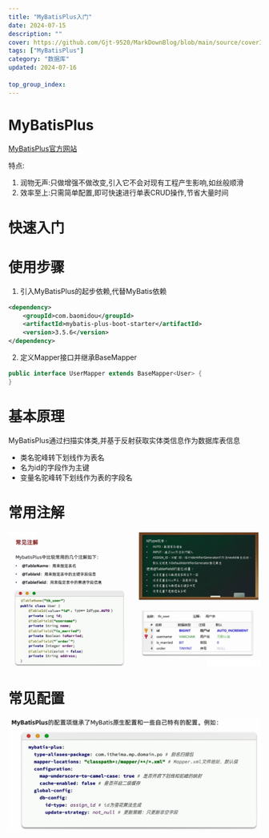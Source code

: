 ```yaml
---
title: "MyBatisPlus入门"
date: 2024-07-15
description: ""
cover: https://github.com/Gjt-9520/MarkDownBlog/blob/main/source/coverImages/Bimage-135/Bimage63.jpg?raw=true
tags: ["MyBatisPlus"]
category: "数据库"
updated: 2024-07-16
  
top_group_index: 
---
```


# MyBatisPlus

[MyBatisPlus官方网站](https://baomidou.com/)

特点:
1. 润物无声:只做增强不做改变,引入它不会对现有工程产生影响,如丝般顺滑
2. 效率至上:只需简单配置,即可快速进行单表CRUD操作,节省大量时间

# 快速入门

# 使用步骤

1. 引入MyBatisPlus的起步依赖,代替MyBatis依赖

```xml
<dependency>
    <groupId>com.baomidou</groupId>
    <artifactId>mybatis-plus-boot-starter</artifactId>
    <version>3.5.6</version>
</dependency>
```

2. 定义Mapper接口并继承BaseMapper

```java
public interface UserMapper extends BaseMapper<User> {
}
```

# 基本原理

MyBatisPlus通过扫描实体类,并基于反射获取实体类信息作为数据库表信息

- 类名驼峰转下划线作为表名
- 名为id的字段作为主键
- 变量名驼峰转下划线作为表的字段名

# 常用注解

![常用注解](../images/MyBatisPlus常用注解.png)

# 常见配置

![常见配置](../images/MyBatisPlus常用配置.png)
